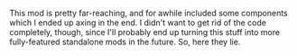 This mod is pretty far-reaching, and for awhile included some components
which I ended up axing in the end.  I didn't want to get rid of the code
completely, though, since I'll probably end up turning this stuff into
more fully-featured standalone mods in the future.  So, here they lie.
